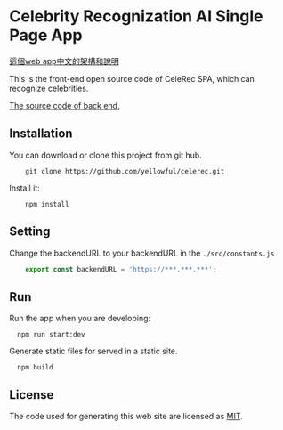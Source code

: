 # Celebrity Recognization AI Single Page App

[這個web app中文的架構和說明](https://www.bdr.rocks/project/ai-%E6%98%8E%E6%98%9F%E8%BE%A8%E8%AD%98-web-app/ "這個web app中文的架構和說明")

This is the front-end open source code of CeleRec SPA, which can recognize celebrities.

[The source code of back end.](https://github.com/yellowful/sbbackend)

## Installation

You can download or clone this project from git hub.

```shell
    git clone https://github.com/yellowful/celerec.git
```

Install it:

```shell
    npm install
```

## Setting

Change the backendURL to your backendURL in the `./src/constants.js`

```js
    export const backendURL = 'https://***.***.***';
```

## Run

Run the app when you are developing:

```shell
  npm run start:dev
```

Generate static files for served in a static site.

```shell
  npm build
```

## License

The code used for generating this web site are licensed as [MIT](./LICENSE "MIT").
